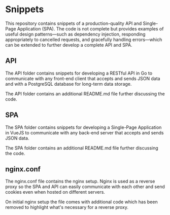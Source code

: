 # Snippets

This repository contains snippets of a production-quality API and Single-Page Application (SPA). The code is not complete but provides examples of useful design patterns—such as dependency injection, responding appropriately to cancelled requests, and gracefully handling errors—which can be extended to further develop a complete API and SPA.

## API
The API folder contains snippets for developing a RESTful API in Go to communicate with any front-end client that accepts and sends JSON data and with a PostgreSQL database for long-term data storage.

The API folder contains an additional README.md file further discussing the code.

## SPA
The SPA folder contains snippets for developing a Single-Page Application in VueJS to communicate with any back-end server that accepts and sends JSON data.

The SPA folder contains an additional README.md file further discussing the code.

## nginx.conf
The nginx.conf file contains the nginx setup. Nginx is used as a reverse proxy so the SPA and API can easily communicate with each other and send cookies even when hosted on different servers.

On initial nginx setup the file comes with additional code which has been removed to highlight what's necessary for a reverse proxy.